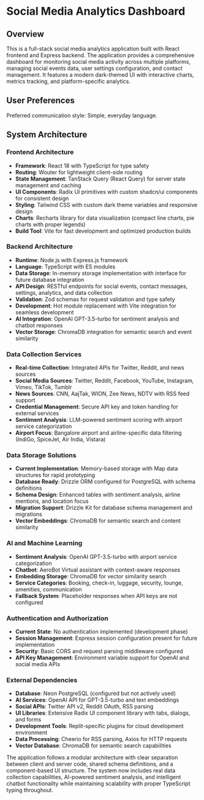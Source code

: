 # Social Media Analytics Dashboard

## Overview

This is a full-stack social media analytics application built with React frontend and Express backend. The application provides a comprehensive dashboard for monitoring social media activity across multiple platforms, managing social events data, user settings configuration, and contact management. It features a modern dark-themed UI with interactive charts, metrics tracking, and platform-specific analytics.

## User Preferences

Preferred communication style: Simple, everyday language.

## System Architecture

### Frontend Architecture
- **Framework**: React 18 with TypeScript for type safety
- **Routing**: Wouter for lightweight client-side routing
- **State Management**: TanStack Query (React Query) for server state management and caching
- **UI Components**: Radix UI primitives with custom shadcn/ui components for consistent design
- **Styling**: Tailwind CSS with custom dark theme variables and responsive design
- **Charts**: Recharts library for data visualization (compact line charts, pie charts with proper legends)
- **Build Tool**: Vite for fast development and optimized production builds

### Backend Architecture
- **Runtime**: Node.js with Express.js framework
- **Language**: TypeScript with ES modules
- **Data Storage**: In-memory storage implementation with interface for future database integration
- **API Design**: RESTful endpoints for social events, contact messages, settings, analytics, and data collection
- **Validation**: Zod schemas for request validation and type safety
- **Development**: Hot module replacement with Vite integration for seamless development
- **AI Integration**: OpenAI GPT-3.5-turbo for sentiment analysis and chatbot responses
- **Vector Storage**: ChromaDB integration for semantic search and event similarity

### Data Collection Services
- **Real-time Collection**: Integrated APIs for Twitter, Reddit, and news sources
- **Social Media Sources**: Twitter, Reddit, Facebook, YouTube, Instagram, Vimeo, TikTok, Tumblr
- **News Sources**: CNN, AajTak, WION, Zee News, NDTV with RSS feed support
- **Credential Management**: Secure API key and token handling for external services
- **Sentiment Analysis**: LLM-powered sentiment scoring with airport service categorization
- **Airport Focus**: Bangalore airport and airline-specific data filtering (IndiGo, SpiceJet, Air India, Vistara)

### Data Storage Solutions
- **Current Implementation**: Memory-based storage with Map data structures for rapid prototyping
- **Database Ready**: Drizzle ORM configured for PostgreSQL with schema definitions
- **Schema Design**: Enhanced tables with sentiment analysis, airline mentions, and location focus
- **Migration Support**: Drizzle Kit for database schema management and migrations
- **Vector Embeddings**: ChromaDB for semantic search and content similarity

### AI and Machine Learning
- **Sentiment Analysis**: OpenAI GPT-3.5-turbo with airport service categorization
- **Chatbot**: AeroBot Virtual assistant with context-aware responses
- **Embedding Storage**: ChromaDB for vector similarity search
- **Service Categories**: Booking, check-in, luggage, security, lounge, amenities, communication
- **Fallback System**: Placeholder responses when API keys are not configured

### Authentication and Authorization
- **Current State**: No authentication implemented (development phase)
- **Session Management**: Express session configuration present for future implementation
- **Security**: Basic CORS and request parsing middleware configured
- **API Key Management**: Environment variable support for OpenAI and social media APIs

### External Dependencies
- **Database**: Neon PostgreSQL (configured but not actively used)
- **AI Services**: OpenAI API for GPT-3.5-turbo and text embeddings
- **Social APIs**: Twitter API v2, Reddit OAuth, RSS parsing
- **UI Libraries**: Extensive Radix UI component library with tabs, dialogs, and forms
- **Development Tools**: Replit-specific plugins for cloud development environment
- **Data Processing**: Cheerio for RSS parsing, Axios for HTTP requests
- **Vector Database**: ChromaDB for semantic search capabilities

The application follows a modular architecture with clear separation between client and server code, shared schema definitions, and a component-based UI structure. The system now includes real data collection capabilities, AI-powered sentiment analysis, and intelligent chatbot functionality while maintaining scalability with proper TypeScript typing throughout.